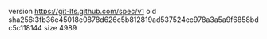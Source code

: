 version https://git-lfs.github.com/spec/v1
oid sha256:3fb36e45018e0878d626c5b812819ad537524ec978a3a5a9f6858bdc5c118144
size 4989
